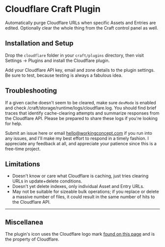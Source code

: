 # Cloudflare Craft Plugin

Automatically purge Cloudflare URLs when specific Assets and Entries are edited. Optionally clear the whole thing from the Craft control panel as well.

## Installation and Setup

Drop the `cloudflare` folder in your `craft/plugins` directory, then visit Settings → Plugins and install the Cloudflare plugin.

Add your Cloudflare API key, email and zone details to the plugin settings. Be sure to test, because testing is always a fabulous idea.

## Troubleshooting

If a given cache doesn't seem to be cleared, make sure `devMode` is enabled and check /craft/storage/runtime/logs/cloudflare.log. You should find brief traces that identify cache-clearing attempts and summarize responses from the Cloudflare API. Please be prepared to share these logs if you're looking for help.

Submit an issue here or email hello@workingconcept.com if you run into any issues, and I'll make my best effort to respond in a timely fashion. I appreciate any feedback at all, and appreciate your patience since this is a free-time project.

## Limitations

- Doesn't know or care what Cloudflare is caching, just tries clearing URLs in update+delete conditions.
- Doesn't yet delete indexes, only individual Asset and Entry URLs.
- May not be suitable for sizeable bulk operations; if you replace or delete a massive number of files, it could result in the same number of hits to the Cloudflare API.

---

## Miscellanea

The plugin's icon uses the Cloudflare logo mark [found on this page](https://www.cloudflare.com/logo/) and is the property of Cloudflare.
